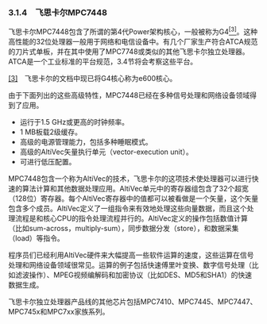 ### 3.1.4　飞思卡尔MPC7448

飞思卡尔MPC7448包含了所谓的第4代Power架构核心，一般被称为G4<a class="my_markdown" href="['#anchor033']"><sup class="my_markdown">[3]</sup></a>。这种高性能的32位处理器一般用于网络和电信设备中。有几个厂家生产符合ATCA规范的刀片式单板，并在其中使用了MPC7748或类似的其他飞思卡尔独立处理器。ATCA是一个工业标准的平台规范，3.4节将会考察这些平台。

<a class="my_markdown" href="['#ac033']">[3]</a>　飞思卡尔的文档中现已将G4核心称为e600核心。

由于下面列出的这些高级特性，MPC7448已经在多种信号处理和网络设备领域得到了应用。

+ 运行于1.5 GHz或更高的时钟频率。
+ 1 MB板载2级缓存。
+ 高级的电源管理能力，包括多种睡眠模式。
+ 高级的AltiVec矢量执行单元（vector-execution unit）。
+ 可进行低压配置。

MPC7448包含一个称为AltiVec的技术，飞思卡尔的这项技术使处理器可以进行快速的算法计算和其他数据处理应用。AltiVec单元中的寄存器组包含了32个超宽（128位）寄存器。每个AltiVec寄存器中的值都可以被看做是一个矢量，这个矢量包含多个成员。AltiVec定义了一组指令来有效地处理这些向量数据，而且这个处理流程是和核心CPU的指令处理流程并行的。AltiVec定义的操作包括数值计算（比如sum-across，multiply-sum），同步数据分发（store），和数据采集（load）等指令。

程序员们已经利用AltiVec硬件来大幅提高一些软件运算的速度，这些运算在信号处理和网络设备领域很常见。运算的例子包括快速傅里叶变换、数字信号处理（比如滤波操作）、MPEG视频编解码和加密协议（比如DES、MD5和SHA1）的快速数据生成。

飞思卡尔独立处理器产品线的其他芯片包括MPC7410、MPC7445、MPC7447、MPC745x和MPC7xx家族系列。

